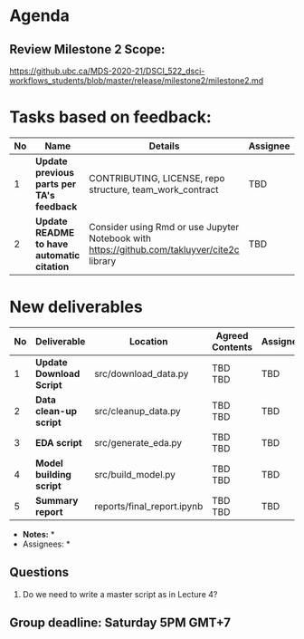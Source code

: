 # Agenda
## Review Milestone 2 Scope:
https://github.ubc.ca/MDS-2020-21/DSCI_522_dsci-workflows_students/blob/master/release/milestone2/milestone2.md

# Tasks based on feedback:
No | Name | Details | Assignee
-------|---------|---------|---------
1 | <b>Update previous parts per TA's feedback</b> | CONTRIBUTING, LICENSE, repo structure, team_work_contract | TBD
2 | <b>Update README to have automatic citation</b> | Consider using Rmd or use Jupyter Notebook with https://github.com/takluyver/cite2c library | TBD

# New deliverables
No | Deliverable | Location | Agreed Contents | Assignee
-------|---------|---------|---------|---------
1 | <b>Update Download Script</b> | src/download_data.py |TBD<br>TBD|TBD
2 | <b>Data clean-up script</b> | src/cleanup_data.py |TBD<br>TBD|TBD
3 | <b>EDA script</b> | src/generate_eda.py |TBD<br>TBD|TBD
4 | <b>Model building script</b> | src/build_model.py |TBD<br>TBD|TBD
5 | <b>Summary report</b> | reports/final_report.ipynb |TBD<br>TBD|TBD
* **Notes:**
  * 
* Assignees:
  * 

## Questions
1. Do we need to write a master script as in Lecture 4?

## Group deadline: Saturday 5PM GMT+7
